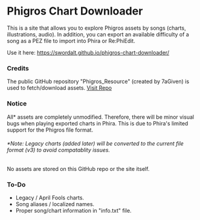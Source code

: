 # Phigros Chart Downloader
This is a site that allows you to explore Phigros assets by songs (charts, illustrations, audio). In addition, you can export an available difficulty of a song as a PEZ file to import into Phira or Re:PhiEdit.

Use it here: https://swordalt.github.io/phigros-chart-downloader/

### Credits
The public GitHub repository "Phigros_Resource" (created by 7aGiven) is used to fetch/download assets. [Visit Repo](https://github.com/7aGiven/Phigros_Resource)

### Notice
All* assets are completely unmodified. Therefore, there will be minor visual bugs when playing exported charts in Phira. This is due to Phira's limited support for the Phigros file format.

###### *Note: Legacy charts (added later) will be converted to the current file format (v3) to avoid compatablity issues.

No assets are stored on this GitHub repo or the site itself.

### To-Do

- Legacy / April Fools charts.
- Song aliases / localized names.
- Proper song/chart information in "info.txt" file.
